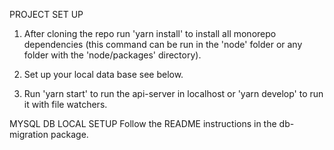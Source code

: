 PROJECT SET UP
1. After cloning the repo run 'yarn install' to install all monorepo dependencies (this command can be run in the 'node' folder or any folder with the 'node/packages' directory).

2. Set up your local data base see below.

3. Run 'yarn start' to run the api-server in localhost or 'yarn develop' to run it with file watchers.


MYSQL DB LOCAL SETUP
Follow the README instructions in the db-migration package.
